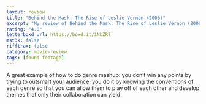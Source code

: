 ```yaml
---
layout: review
title: "Behind the Mask: The Rise of Leslie Vernon (2006)"
excerpt: "My review of Behind the Mask: The Rise of Leslie Vernon (2006)"
rating: "4.0"
letterboxd_url: https://boxd.it/1NbZR7
mst3k: false
rifftrax: false
category: movie-review
tags: [found-footage]
---
```


A great example of how to do genre mashup: you don’t win any points by trying to outsmart your audience; you do it by knowing the conventions of each genre so that you can allow them to play off of each other and develop themes that only their collaboration can yield
